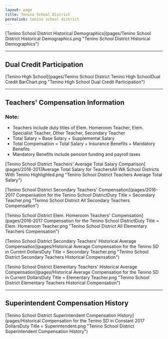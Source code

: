 ```yaml
---
layout: page
title: Tenino School District
permalink: tenino school district
---
```



[Tenino School District Historical Demographics](pages/Tenino School District Historical Demographics.png "Tenino School District Historical Demographics")

___

## Dual Credit Participation

[Tenino High School](pages/Tenino School District Tenino High SchoolDual Credit BarChart.png "Tenino High School Dual Credit Participation")


___

## Teachers' Compensation Information
### Note:
- Teachers include duty titles of Elem. Homeroom Teacher, Elem. Specialist Teacher, Other Teacher, Secondary Teacher
- Total Salary = Base Salary + Supplemental Salary
- Total Compensation = Total Salary + Insurance Benefits + Mandatory Benefits
- Mandatory Benefits include pension funding and payroll taxes

[Tenino School District Teachers' Average Total Salary Comparison](pages/2016-2017Average Total Salary for TeachersAll WA School Districts With Tenino Highlighted.png "Tenino School District Teachers Average Total Salary")

[Tenino School District Secondary Teachers' Compensation](pages/2016-2017 Compensation for the Tenino School DistrictDuty Title = Secondary Teacher.png "Tenino School District All Secondary Teachers Compensation")

[Tenino School District Elem. Homeroom Teachers' Compensation](pages/2016-2017 Compensation for the Tenino School DistrictDuty Title = Elem. Homeroom Teacher.png "Tenino School District All Elementary Teachers Compensation")

[Tenino School District Secondary Teachers' Historical Average Compensation](pages/Historical Average Compensation for the Tenino SD in Current DollarsDuty Title = Secondary Teacher.png "Tenino School District Secondary Teachers Historical Compensation")

[Tenino School District Elementary Teachers' Historical Average Compensation](pages/Historical Average Compensation for the Tenino SD in Current DollarsDuty Title = Elementary Teacher.png "Tenino School District Elementary Teachers Historical Compensation")


___

## Superintendent Compensation History

[Tenino School District Superintendent Compensation History](pages/Historical Compensation for the Tenino SD in Constant 2017 DollarsDuty Title = Superintendent.png "Tenino School District Superintendent Compensation History")

